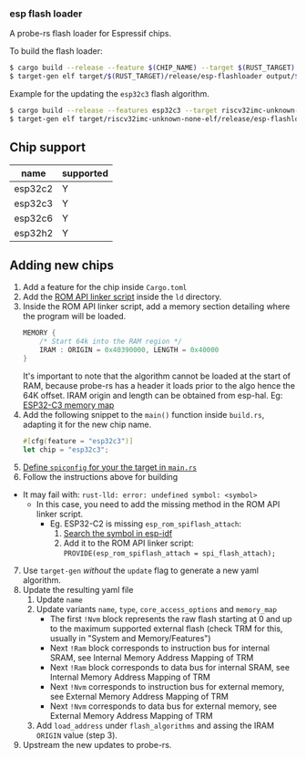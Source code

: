 ### esp flash loader

A probe-rs flash loader for Espressif chips.

To build the flash loader:

```bash
$ cargo build --release --feature $(CHIP_NAME) --target $(RUST_TARGET) # builds the flashing stub
$ target-gen elf target/$(RUST_TARGET)/release/esp-flashloader output/$(CHIP_NAME).yaml --update --name $(CHIP_NAME)-flashloader
```

Example for the updating the `esp32c3` flash algorithm.

```bash
$ cargo build --release --features esp32c3 --target riscv32imc-unknown-none-elf
$ target-gen elf target/riscv32imc-unknown-none-elf/release/esp-flashloader output/esp32c3.yaml --update --name esp32c3-flashloader
```

## Chip support

| name    | supported |
| ------- | --------- |
| esp32c2 | Y         |
| esp32c3 | Y         |
| esp32c6 | Y         |
| esp32h2 | Y         |

## Adding new chips

1. Add a feature for the chip inside `Cargo.toml`
2. Add the [ROM API linker script](https://github.com/search?q=repo%3Aespressif%2Fesp-idf++path%3A*rom.api.ld&type=code) inside the `ld` directory.
3. Inside the ROM API linker script, add a memory section detailing where the program will be loaded.
    ```c
    MEMORY {
        /* Start 64k into the RAM region */
        IRAM : ORIGIN = 0x40390000, LENGTH = 0x40000
    }
    ```
    It's important to note that the algorithm cannot be loaded at the start of RAM, because probe-rs has a header it loads prior to the algo hence the 64K offset.
    IRAM origin and length can be obtained from esp-hal. Eg: [ESP32-C3 memory map](https://github.com/esp-rs/esp-hal/blob/ff80b69183739d04d1cb154b8232be01c0b26fd9/esp32c3-hal/ld/db-esp32c3-memory.x#L5-L22)
4. Add the following snippet to the `main()` function inside `build.rs`, adapting it for the new chip name.
    ```rust
    #[cfg(feature = "esp32c3")]
    let chip = "esp32c3";
    ```
5. [Define `spiconfig` for your the target in `main.rs`](https://github.com/search?q=repo%3Aespressif%2Fesp-idf+ets_efuse_get_spiconfig+path%3A*c3*&type=code)
6. Follow the instructions above for building
  - It may fail with: `rust-lld: error: undefined symbol: <symbol>`
    - In this case, you need to add the missing method in the ROM API linker script.
      - Eg. ESP32-C2 is missing `esp_rom_spiflash_attach`:
        1. [Search the symbol in esp-idf](https://github.com/search?q=repo%3Aespressif%2Fesp-idf+esp_rom_spiflash_attach+path%3A*c2*&type=code)
        2. Add it to the ROM API linker script: `PROVIDE(esp_rom_spiflash_attach = spi_flash_attach);`
7. Use `target-gen` _without_ the `update` flag to generate a new yaml algorithm.
8. Update the resulting yaml file
   1. Update `name`
   2. Update variants `name`, `type`, `core_access_options` and `memory_map`
      - The first `!Nvm`  block represents the raw flash starting at 0 and up to the maximum supported external flash (check TRM for this, usually in "System and Memory/Features")
      - Next `!Ram` block corresponds to instruction bus for internal SRAM, see Internal Memory Address Mapping of TRM
      - Next `!Ram` block corresponds to data bus for internal SRAM, see Internal Memory Address Mapping of TRM
      - Next `!Nvm` corresponds to instruction bus for external memory, see External Memory Address Mapping of TRM
      - Next `!Nvm` corresponds to data bus for external memory, see External Memory Address Mapping of TRM
   3. Add `load_address` under `flash_algorithms` and assing the IRAM `ORIGIN` value (step 3).
9. Upstream the new updates to probe-rs.
